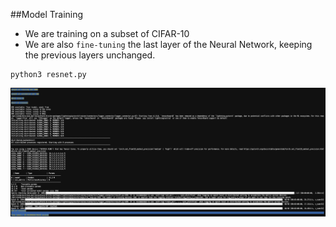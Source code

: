 ##Model Training

- We are training on a subset of CIFAR-10
- We are also `fine-tuning` the last layer of the Neural Network, keeping the previous layers unchanged.

```commandline
python3 resnet.py
```

![training_resnet.png](../Images/training_resnet.png)
